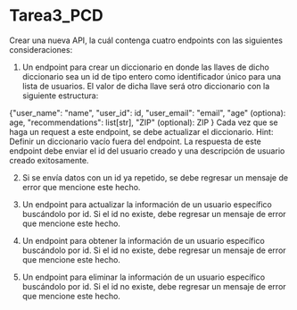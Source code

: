 # Tarea3_PCD
Crear una nueva API, la cuál contenga cuatro endpoints con las siguientes consideraciones:

1. Un endpoint para crear un diccionario en donde las llaves de dicho diccionario sea un id de tipo entero como identificador único para una lista de usuarios. El valor de dicha llave será otro diccionario con la siguiente estructura:

{"user_name": "name",
"user_id": id,
"user_email": "email",
"age" (optiona): age,
"recommendations": list[str],
"ZIP" (optional): ZIP
}
Cada vez que se haga un request a este endpoint, se debe actualizar el diccionario. Hint: Definir un diccionario vacío fuera del endpoint. La respuesta de este endpoint debe enviar el id del usuario creado y una descripción de usuario creado exitosamente.

2. Si se envía datos con un id ya repetido, se debe regresar un mensaje de error que mencione este hecho.

3. Un endpoint para actualizar la información de un usuario específico buscándolo por id. Si el id no existe, debe regresar un mensaje de error que mencione este hecho.

4. Un endpoint para obtener la información de un usuario específico buscándolo por id. Si el id no existe, debe regresar un mensaje de error que mencione este hecho.

5. Un endpoint para eliminar la información de un usuario específico buscándolo por id. Si el id no existe, debe regresar un mensaje de error que mencione este hecho.
